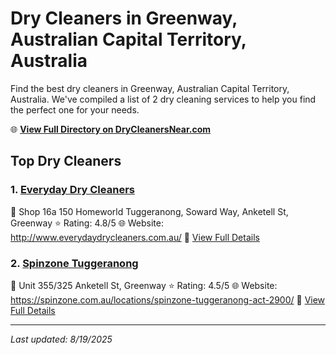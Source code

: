 # Dry Cleaners in Greenway, Australian Capital Territory, Australia

Find the best dry cleaners in Greenway, Australian Capital Territory, Australia. We've compiled a list of 2 dry cleaning services to help you find the perfect one for your needs.

🌐 **[View Full Directory on DryCleanersNear.com](https://drycleanersnear.com/city/Australia/Australian%20Capital%20Territory/Greenway)**

## Top Dry Cleaners

### 1. [Everyday Dry Cleaners](https://drycleanersnear.com/dryCleaner/68a28930e025a3a8d28d3804/everyday-dry-cleaners)
📍 Shop 16a 150 Homeworld Tuggeranong, Soward Way, Anketell St, Greenway
⭐ Rating: 4.8/5
🌐 Website: http://www.everydaydrycleaners.com.au/
🔗 [View Full Details](https://drycleanersnear.com/dryCleaner/68a28930e025a3a8d28d3804/everyday-dry-cleaners)

### 2. [Spinzone Tuggeranong](https://drycleanersnear.com/dryCleaner/68a28968e025a3a8d28d3b03/spinzone-tuggeranong)
📍 Unit 355/325 Anketell St, Greenway
⭐ Rating: 4.5/5
🌐 Website: https://spinzone.com.au/locations/spinzone-tuggeranong-act-2900/
🔗 [View Full Details](https://drycleanersnear.com/dryCleaner/68a28968e025a3a8d28d3b03/spinzone-tuggeranong)


---

*Last updated: 8/19/2025*
